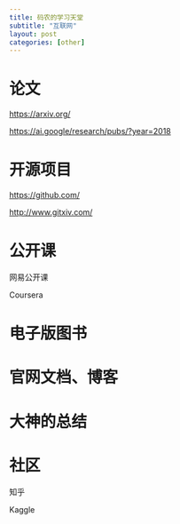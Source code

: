 ```yaml
---
title: 码农的学习天堂
subtitle: "互联网"
layout: post
categories: [other]
---
```



# 论文

https://arxiv.org/

https://ai.google/research/pubs/?year=2018

# 开源项目

https://github.com/

http://www.gitxiv.com/

# 公开课

网易公开课

Coursera


# 电子版图书


# 官网文档、博客



# 大神的总结


# 社区

知乎

Kaggle


